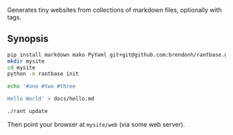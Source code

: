 Generates tiny websites from collections of markdown files, optionally with tags.


Synopsis
--------

```bash
pip install markdown mako PyYaml git+git@github.com:brendonh/rantbase.git
mkdir mysite
cd mysite
python -m rantbase init

echo '#one #two #three

Hello World' > docs/hello.md

./rant update
```

Then point your browser at `mysite/web` (via some web server).